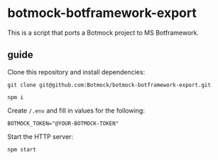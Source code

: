 # botmock-botframework-export

This is a script that ports a Botmock project to MS Botframework.

## guide

Clone this repository and install dependencies:

```shell
git clone git@github.com:Botmock/botmock-botframework-export.git

npm i
```

Create `/.env` and fill in values for the following:

```shell
BOTMOCK_TOKEN="@YOUR-BOTMOCK-TOKEN"
```

Start the HTTP server:

```shell
npm start
```
